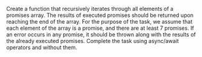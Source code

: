 Create a function that recursively iterates through all elements of a promises array.
The results of executed promises should be returned upon reaching the end of the array.
For the purpose of the task, we assume that each element of the array is a promise, and there are at least 7 promises.
If an error occurs in any promise, it should be thrown along with the results of the already executed promises.
Complete the task using async/await operators and without them.